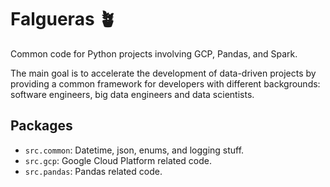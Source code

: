 
# Falgueras 🪴

Common code for Python projects involving GCP, Pandas, and Spark. 

The main goal is to accelerate the development of data-driven projects by providing a common framework for developers
with different backgrounds: software engineers, big data engineers and data scientists.

## Packages

- `src.common`: Datetime, json, enums, and logging stuff.
- `src.gcp`: Google Cloud Platform related code.
- `src.pandas`: Pandas related code.